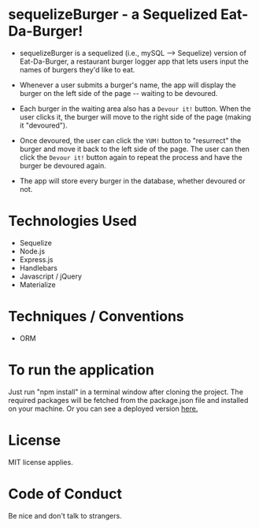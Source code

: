# sequelizeBurger - a Sequelized Eat-Da-Burger!

* sequelizeBurger is a sequelized (i.e., mySQL --> Sequelize) version of Eat-Da-Burger, a restaurant burger logger app that lets users input the names of burgers they'd like to eat.

* Whenever a user submits a burger's name, the app will display the burger on the left side of the page -- waiting to be devoured.

* Each burger in the waiting area also has a `Devour it!` button. When the user clicks it, the burger will move to the right side of the page (making it "devoured").

* Once devoured, the user can click the `YUM!` button to "resurrect" the burger and move it back to the left side of the page. The user can then click the `Devour it!` button again to repeat the process and have the burger be devoured again.

* The app will store every burger in the database, whether devoured or not.

# Technologies Used
* Sequelize
* Node.js
* Express.js
* Handlebars
* Javascript / jQuery
* Materialize

# Techniques / Conventions
* ORM

# To run the application
Just run "npm install" in a terminal window after cloning the project. The required packages will be fetched from the package.json file and installed on your machine. Or you can see a deployed version [here.](https://fast-spire-44540.herokuapp.com/)

# License
MIT license applies.

# Code of Conduct
Be nice and don't talk to strangers.
